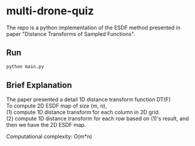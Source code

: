 # multi-drone-quiz
The repo is a python implementation of the ESDF method presented in paper "Distance Transforms of Sampled Functions".
## Run
```bash 
python main.py
```
## Brief Explanation
The paper presented a detail 1D distance transform function DT(F)   
To compute 2D ESDF map of size (m, n),   
(1) compute 1D distance transform for each column in 2D grid.   
(2) compute 1D distance transform for each row based on (1)'s result, and then we have the 2D ESDF map.   

Computational complexity: O(m*n)
